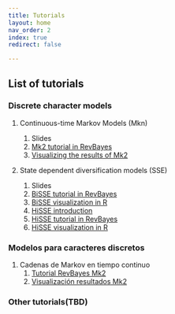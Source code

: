 ```yaml
---
title: Tutorials
layout: home
nav_order: 2
index: true
redirect: false

---
```


## List of tutorials

### Discrete character models  
1. Continuous-time Markov Models (Mkn)
    1. Slides
    2. [Mk2 tutorial in RevBayes](./docs/discrete/ctmc_revbayesEnglish)
    3. [Visualizing the results of Mk2](./docs/discrete//mk2_visualizacionEnglish)
    
2. State dependent diversification models (SSE)
    1. Slides
    2. [BiSSE tutorial in RevBayes](./docs/discrete/SSEmodelsEnglish)
    3. [BiSSE visualization in R](./docs/discrete/bisse_visualizationEnglish)
    3. [HiSSE introduction](./docs/discrete/SSEmodels_hiddenEnglish)
    4. [HiSSE tutorial in RevBayes](./docs/discrete/hisse_revbayesEnglish)
    5. [HiSSE visualization in R](./docs/discrete/hisse_visualizacionEnglish)

### Modelos para caracteres discretos
1. Cadenas de Markov en tiempo continuo
    1. [Tutorial RevBayes Mk2](./docs/discrete/ctmc_revbayes)
    2. [Visualización resultados Mk2](./docs/discrete/mk2_visualizacion)

   

### Other tutorials(TBD) 
